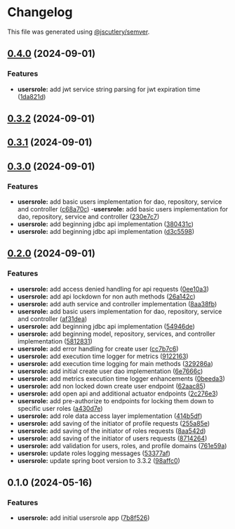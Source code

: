 # Changelog

This file was generated using [@jscutlery/semver](https://github.com/jscutlery/semver).

## [0.4.0](https://github.com/jdwillmsen/jdw/compare/usersrole-0.3.2...usersrole-0.4.0) (2024-09-01)

### Features

- **usersrole:** add jwt service string parsing for jwt expiration time ([1da821d](https://github.com/jdwillmsen/jdw/commit/1da821d57ffcf30402140c060c9aa8b22ea68b21))

## [0.3.2](https://github.com/jdwillmsen/jdw/compare/usersrole-0.3.1...usersrole-0.3.2) (2024-09-01)

## [0.3.1](https://github.com/jdwillmsen/jdw/compare/usersrole-0.3.0...usersrole-0.3.1) (2024-09-01)

## [0.3.0](https://github.com/jdwillmsen/jdw/compare/usersrole-0.2.0...usersrole-0.3.0) (2024-09-01)

### Features

- **usersrole:** add basic users implementation for dao, repository, service and controller ([c68a70c](https://github.com/jdwillmsen/jdw/commit/c68a70c11f5423fac15e91c0a1bf137e138690cb)) -**usersrole:** add basic users implementation for dao, repository, service and controller ([230e7c7](https://github.com/jdwillmsen/jdw/commit/230e7c78bbcbb8a3d28d280a01862f804a38d30a))
- **usersrole:** add beginning jdbc api implementation ([380431c](https://github.com/jdwillmsen/jdw/commit/380431c777eed03d4a6b881e5e2f3fe0edd5a442))
- **usersrole:** add beginning jdbc api implementation ([d3c5598](https://github.com/jdwillmsen/jdw/commit/d3c5598faeffb2d3ff2970c35521cdd6119e58f3))

## [0.2.0](https://github.com/jdwillmsen/jdw/compare/usersrole-0.1.0...usersrole-0.2.0) (2024-09-01)

### Features

- **usersrole:** add access denied handling for api
  requests ([0ee10a3](https://github.com/jdwillmsen/jdw/commit/0ee10a3e4dbb40093276c2847a280d9533327bc6))
- **usersrole:** add api lockdown for non auth
  methods ([26a142c](https://github.com/jdwillmsen/jdw/commit/26a142c7d99877c55136f4ec8160a3c334dc2bcf))
- **usersrole:** add auth service and controller
  implementation ([8aa38fb](https://github.com/jdwillmsen/jdw/commit/8aa38fbc4cb6e9618c36d04eb52443f7b27e1358))
- **usersrole:** add basic users implementation for dao, repository, service and
  controller ([af31dea](https://github.com/jdwillmsen/jdw/commit/af31deaebffbe994bf1861990192a5916b5766af))
- **usersrole:** add beginning jdbc api
  implementation ([54946de](https://github.com/jdwillmsen/jdw/commit/54946de28e67b34b3e3bc201a9bd6227b4dc3303))
- **usersrole:** add beginning model, repository, services, and controller
  implementation ([5812831](https://github.com/jdwillmsen/jdw/commit/5812831a4a2be4ba18dd0e0fb0b08d741d29a7dd))
- **usersrole:** add error handling for create
  user ([cc7b7c6](https://github.com/jdwillmsen/jdw/commit/cc7b7c663b049d16386eead33146f424e0767ffe))
- **usersrole:** add execution time logger for
  metrics ([9122163](https://github.com/jdwillmsen/jdw/commit/912216354355ad8c2f43f9915449e860e9a811a2))
- **usersrole:** add execution time logging for main
  methods ([329286a](https://github.com/jdwillmsen/jdw/commit/329286a9943b2e13fac249725b0216e3fa848130))
- **usersrole:** add initial create user dao
  implementation ([6e7666c](https://github.com/jdwillmsen/jdw/commit/6e7666c52019f4c2efe5f78a20db88696d2835d6))
- **usersrole:** add metrics execution time logger
  enhancements ([0beeda3](https://github.com/jdwillmsen/jdw/commit/0beeda373e08f651f0e6f6caced4763d65f6002e))
- **usersrole:** add non locked down create user
  endpoint ([62aac85](https://github.com/jdwillmsen/jdw/commit/62aac8591a99e1b836332b743c5dc5069d63d155))
- **usersrole:** add open api and additional actuator
  endpoints ([2c276e3](https://github.com/jdwillmsen/jdw/commit/2c276e3e763ecb0f2825bdd4f16886d3a5dd3aa5))
- **usersrole:** add pre-authorize to endpoints for locking them down to specific user
  roles ([a430d7e](https://github.com/jdwillmsen/jdw/commit/a430d7ecc0c253cdefd6ae321d4831a153947fa5))
- **usersrole:** add role data access layer
  implementation ([414b5df](https://github.com/jdwillmsen/jdw/commit/414b5df4c5e5bbcc6cdb209b3cb5efbfd0e617c9))
- **usersrole:** add saving of the initiator of profile
  requests ([255a85e](https://github.com/jdwillmsen/jdw/commit/255a85ed390abe9e88450033429510b8e641c583))
- **usersrole:** add saving of the initiator of roles
  requests ([8aa542d](https://github.com/jdwillmsen/jdw/commit/8aa542de1225a9f4ab0d604be8b6705965b0665d))
- **usersrole:** add saving of the initiator of users
  requests ([8714264](https://github.com/jdwillmsen/jdw/commit/87142642be6e21c2d4925103a7485281635e5e1c))
- **usersrole:** add validation for users, roles, and profile
  domains ([761e59a](https://github.com/jdwillmsen/jdw/commit/761e59a992c8f88a64db3b33eea0e58fe8d06e37))
- **usersrole:** update roles logging
  messages ([53377af](https://github.com/jdwillmsen/jdw/commit/53377af5394d9ea9ab0aa0fcdc52e5d0b6ce5a52))
- **usersrole:** update spring boot version to
  3.3.2 ([98affc0](https://github.com/jdwillmsen/jdw/commit/98affc090d8fdf7cce6014f55b6d6579954458d1))

## 0.1.0 (2024-05-16)

### Features

- **usersrole:** add initial usersrole
  app ([7b8f526](https://github.com/jdwillmsen/jdw/commit/7b8f526cfc1f3689bbe5a86d6b0ac161117d9791))

